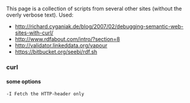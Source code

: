 This page is a collection of scripts from several other sites (without the overly verbose text). Used:
  * http://richard.cyganiak.de/blog/2007/02/debugging-semantic-web-sites-with-curl/
  * http://www.rdfabout.com/intro/?section=8
  * http://validator.linkeddata.org/vapour
  * https://bitbucket.org/seebi/rdf.sh

### curl ###
#### some options ####
```
-I Fetch the HTTP-header only
```